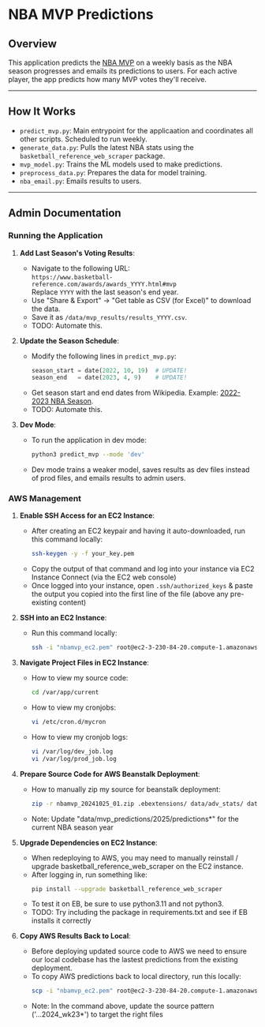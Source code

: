# NBA MVP Predictions

## Overview  

This application predicts the [NBA MVP](https://en.wikipedia.org/wiki/NBA_Most_Valuable_Player) on a weekly basis as the NBA season progresses and emails its predictions to users. For each active player, the app predicts how many MVP votes they'll receive.

---

## How It Works

- `predict_mvp.py`: Main entrypoint for the applicaation and coordinates all other scripts. Scheduled to run weekly.  
- `generate_data.py`: Pulls the latest NBA stats using the `basketball_reference_web_scraper` package.
- `mvp_model.py`: Trains the ML models used to make predictions.  
- `preprocess_data.py`: Prepares the data for model training.  
- `nba_email.py`: Emails results to users.  

---

## Admin Documentation  

### Running the Application

1. **Add Last Season's Voting Results**:  
   - Navigate to the following URL:  
     `https://www.basketball-reference.com/awards/awards_YYYY.html#mvp`  
     Replace `YYYY` with the last season's end year.  
   - Use "Share & Export" → "Get table as CSV (for Excel)" to download the data.  
   - Save it as `/data/mvp_results/results_YYYY.csv`.  
   - TODO: Automate this.

2. **Update the Season Schedule**:  
   - Modify the following lines in `predict_mvp.py`:  
     ```python  
     season_start = date(2022, 10, 19)  # UPDATE!  
     season_end   = date(2023, 4, 9)    # UPDATE!  
     ```  
   - Get season start and end dates from Wikipedia. Example: [2022-2023 NBA Season](https://en.wikipedia.org/wiki/2022-23_NBA_season).
   - TODO: Automate this.

3. **Dev Mode**:  
   - To run the application in dev mode:
     ```bash  
     python3 predict_mvp --mode 'dev'  
     ```
   - Dev mode trains a weaker model, saves results as dev files instead of prod files, and emails results to admin users.

### AWS Management

1. **Enable SSH Access for an EC2 Instance**:  
   - After creating an EC2 keypair and having it auto-downloaded, run this command locally:
     ```bash  
     ssh-keygen -y -f your_key.pem
     ```
   - Copy the output of that command and log into your instance via EC2 Instance Connect (via the EC2 web console)
   - Once logged into your instance, open `.ssh/authorized_keys` & paste the output you copied into the first line of the file (above any pre-existing content)

2. **SSH into an EC2 Instance**:  
   - Run this command locally:
     ```bash  
     ssh -i "nbamvp_ec2.pem" root@ec2-3-230-84-20.compute-1.amazonaws.com
     ```

3. **Navigate Project Files in EC2 Instance**:  
   - How to view my source code:
     ```bash  
     cd /var/app/current
     ```
   - How to view my cronjobs:
     ```bash  
     vi /etc/cron.d/mycron
     ```
   - How to view my cronjob logs:
     ```bash  
     vi /var/log/dev_job.log
     vi /var/log/prod_job.log
     ```

4. **Prepare Source Code for AWS Beanstalk Deployment**:  
   - How to manually zip my source for beanstalk deployment:
     ```bash  
     zip -r nbamvp_20241025_01.zip .ebextensions/ data/adv_stats/ data/email/ data/mvp_predictions/2025/predictions* data/mvp_results/ data/per_game_stats/ data standings/ data/stats/ src/ static/ crontab.txt Procfile readme.txt requirements.txt webapp.py
     ```
   - Note: Update "data/mvp_predictions/2025/predictions*" for the current NBA season year

5. **Upgrade Dependencies on EC2 Instance**:  
   - When redeploying to AWS, you may need to manually reinstall / upgrade basketball_reference_web_scraper on the EC2 instance.
   - After logging in, run something like:
     ```bash  
     pip install --upgrade basketball_reference_web_scraper
     ```
   - To test it on EB, be sure to use python3.11 and not python3.
   - TODO: Try including the package in requirements.txt and see if EB installs it correctly

6. **Copy AWS Results Back to Local**:  
   - Before deploying updated source code to AWS we need to ensure our local codebase has the lastest predictions from the existing deployment.
   - To copy AWS predictions back to local directory, run this locally:
     ```bash  
     scp -i "nbamvp_ec2.pem" root@ec2-3-230-84-20.compute-1.amazonaws.com:'/var/app/current/data/mvp_predictions/2025/predictions_2025_wk05*' data/mvp_predictions/2025/
     ```
   - Note: In the command above, update the source pattern ('...2024_wk23*') to target the right files
   